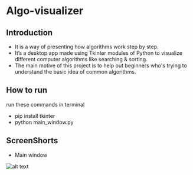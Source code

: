 # Algo-visualizer

## Introduction

- It is a way of presenting how algorithms work step by step. 
- It’s a desktop app made using Tkinter modules of Python to visualize different computer algorithms like searching &amp; sorting. 
- The main motive of this project is to help out beginners who's trying to understand the basic idea of common algorithms.

## How to run
run these commands in terminal
- pip install tkinter
- python main_window.py 

## ScreenShorts

- Main window

![alt text](hhttps://github.com/ShubhamLokesh/Algo-visualizer/master/Images/pic1.png?raw=true)


